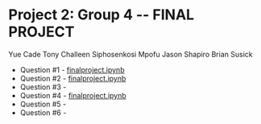 # Project 2: Group 4 -- FINAL PROJECT

Yue Cade
Tony Challeen
Siphosenkosi Mpofu
Jason Shapiro
Brian Susick

- Question #1 - [finalproject.ipynb](./finalproject.ipynb)
- Question #2 - [finalproject.ipynb](./finalproject.ipynb)
- Question #3 -
- Question #4 - [finalproject.ipynb](./finalproject.ipynb)
- Question #5 -
- Question #6 -
